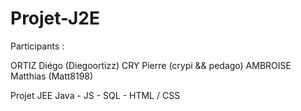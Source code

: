 # Projet-J2E

Participants :

ORTIZ Diégo (Diegoortizz)
CRY Pierre (crypi && pedago)
AMBROISE Matthias (Matt8198)


Projet JEE
Java - JS - SQL - HTML / CSS

